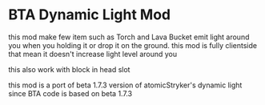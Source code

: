 # BTA Dynamic Light Mod

this mod make few item such as Torch and Lava Bucket emit light around you when you holding it or drop it on the ground. this mod is fully clientside that mean it doesn't increase light level around you

this also work with block in head slot

this mod is a port of beta 1.7.3 version of atomicStryker's dynamic light since BTA code is based on beta 1.7.3

